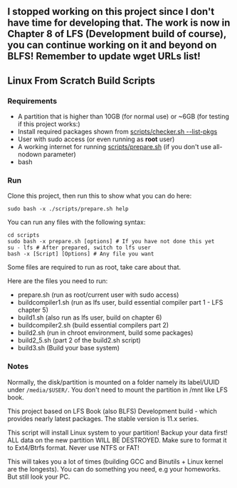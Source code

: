 ## I stopped working on this project since I don't have time for developing that. The work is now in Chapter 8 of LFS (Development build of course), you can continue working on it and beyond on BLFS! Remember to update wget URLs list!
## Linux From Scratch Build Scripts

### Requirements
* A partition that is higher than 10GB (for normal use) or ~6GB (for testing if this project works:)
* Install required packages shown from [scripts/checker.sh --list-pkgs](scripts/checker.sh)
* User with sudo access (or even running as **root** user)
* A working internet for running [scripts/prepare.sh](scripts/prepare.sh) (if you don't use all-nodown parameter)
* bash

### Run
Clone this project, then run this to show what you can do here:
```
sudo bash -x ./scripts/prepare.sh help
```

You can run any files with the following syntax:
```
cd scripts
sudo bash -x prepare.sh [options] # If you have not done this yet
su - lfs # After prepared, switch to lfs user
bash -x [Script] [Options] # Any file you want
```
Some files are required to run as root, take care about that.

Here are the files you need to run:
* prepare.sh (run as root/current user with sudo access)
* buildcompiler1.sh (run as lfs user, build essential compiler part 1 - LFS chapter 5)
* build1.sh (also run as lfs user, build on chapter 6)
* buildcompiler2.sh (build essential compilers part 2)
* build2.sh (run in chroot environment, build some packages)
* build2_5.sh (part 2 of the build2.sh script)
* build3.sh (Build your base system)

### Notes
Normally, the disk/partition is mounted on a folder namely its label/UUID under ```/media/$USER/```. You don't need to mount the partition in /mnt like LFS book.

This project based on LFS Book (also BLFS) Development build - which provides nearly latest packages. The stable version is 11.x series.

This script will install Linux system to your partition! Backup your data first!<br>
ALL data on the new partition WILL BE DESTROYED. Make sure to format it to Ext4/Btrfs format. Never use NTFS or FAT!

This will takes you a lot of times (building GCC and Binutils + Linux kernel are the longests). You can do something you need, e.g your homeworks. But still look your PC.
